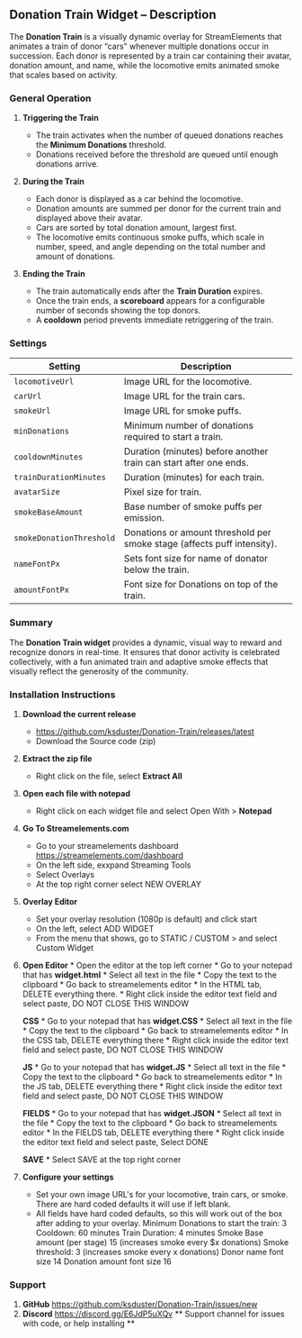## Donation Train Widget – Description

The **Donation Train** is a visually dynamic overlay for StreamElements that animates a train of donor “cars” whenever multiple donations occur in succession. Each donor is represented by a train car containing their avatar, donation amount, and name, while the locomotive emits animated smoke that scales based on activity.

### General Operation

1. **Triggering the Train**

   * The train activates when the number of queued donations reaches the **Minimum Donations** threshold.
   * Donations received before the threshold are queued until enough donations arrive.

2. **During the Train**

   * Each donor is displayed as a car behind the locomotive.
   * Donation amounts are summed per donor for the current train and displayed above their avatar.
   * Cars are sorted by total donation amount, largest first.
   * The locomotive emits continuous smoke puffs, which scale in number, speed, and angle depending on the total number and amount of donations.

3. **Ending the Train**

   * The train automatically ends after the **Train Duration** expires.
   * Once the train ends, a **scoreboard** appears for a configurable number of seconds showing the top donors.
   * A **cooldown** period prevents immediate retriggering of the train.

### Settings

| Setting                  | Description                                                             |
| ------------------------ | ----------------------------------------------------------------------- |
| `locomotiveUrl`          | Image URL for the locomotive.                                           |
| `carUrl`                 | Image URL for the train cars.                                           |
| `smokeUrl`               | Image URL for smoke puffs.                                              |
| `minDonations`           | Minimum number of donations required to start a train.                  |
| `cooldownMinutes`        | Duration (minutes) before another train can start after one ends.       |
| `trainDurationMinutes`   | Duration (minutes) for each train.                                      |
| `avatarSize`             | Pixel size for train.                                                   |
| `smokeBaseAmount`        | Base number of smoke puffs per emission.                                |
| `smokeDonationThreshold` | Donations or amount threshold per smoke stage (affects puff intensity). |
| `nameFontPx`             | Sets font size for name of donator below the train.                     |
| `amountFontPx`           | Font size for Donations on top of the train.                            |

### Summary

The **Donation Train widget** provides a dynamic, visual way to reward and recognize donors in real-time. It ensures that donor activity is celebrated collectively, with a fun animated train and adaptive smoke effects that visually reflect the generosity of the community.


### Installation Instructions

1. **Download the current release**
    * https://github.com/ksduster/Donation-Train/releases/latest
    * Download the Source code (zip)
    
2. **Extract the zip file**
    * Right click on the file, select **Extract All**

3. **Open each file with notepad**
    * Right click on each widget file and select Open With > **Notepad**
    
4. **Go To Streamelements.com**
    * Go to your streamelements dashboard https://streamelements.com/dashboard
    * On the left side, exxpand Streaming Tools
    * Select Overlays
    * At the top right corner select NEW OVERLAY

5. **Overlay Editor**
    * Set your overlay resolution (1080p is default) and click start
    * On the left, select ADD WIDGET
    * From the menu that shows, go to STATIC / CUSTOM > and select Custom Widget

6. **Open Editor**
        * Open the editor at the top left corner
        * Go to your notepad that has **widget.html**
        * Select all text in the file
        * Copy the text to the clipboard
        * Go back to streamelements editor
        * In the HTML tab, DELETE everything there.
        * Right click inside the editor text field and select paste, DO NOT CLOSE THIS WINDOW
    
    **CSS**
        * Go to your notepad that has **widget.CSS**
        * Select all text in the file
        * Copy the text to the clipboard
        * Go back to streamelements editor
        * In the CSS tab, DELETE everything there
        * Right click inside the editor text field and select paste, DO NOT CLOSE THIS WINDOW
        
    **JS**
        * Go to your notepad that has **widget.JS**
        * Select all text in the file
        * Copy the text to the clipboard
        * Go back to streamelements editor
        * In the JS tab, DELETE everything there
        * Right click inside the editor text field and select paste, DO NOT CLOSE THIS WINDOW
    
    **FIELDS**
        * Go to your notepad that has **widget.JSON**
        * Select all text in the file
        * Copy the text to the clipboard
        * Go back to streamelements editor
        * In the FIELDS tab, DELETE everything there
        * Right click inside the editor text field and select paste, Select DONE
        
    **SAVE**
        * Select SAVE at the top right corner
        
7. **Configure your settings**
    * Set your own image URL's for your locomotive, train cars, or smoke. There are hard coded defaults it will use if left blank.
    * All fields have hard coded defaults, so this will work out of the box after adding to your overlay.
    Minimum Donations to start the train: 3
    Cooldown: 60 minutes
    Train Duration: 4 minutes
    Smoke Base amount (per stage) 15 (increases smoke every $x donations)
    Smoke threshold: 3 (increases smoke every x donations)
    Donor name font size 14
    Donation amount font size 16
    

### Support 

1. **GitHub** https://github.com/ksduster/Donation-Train/issues/new
2. **Discord** https://discord.gg/E6JdP5uXQv
            ** Support channel for issues with code, or help installing **